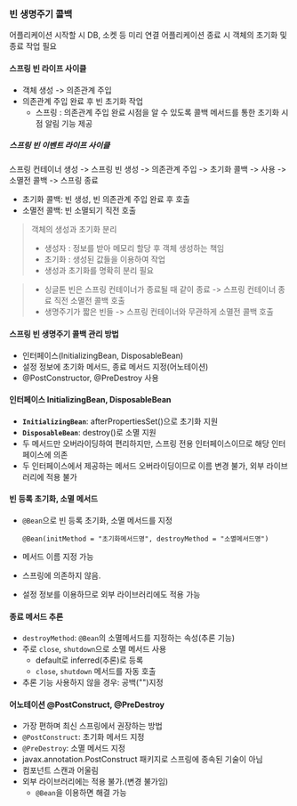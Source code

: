 ### 빈 생명주기 콜백

어플리케이션 시작할 시 DB, 소켓 등 미리 연결
어플리케이션 종료 시 객체의 초기화 및 종료 작업 필요

#### 스프링 빈 라이프 사이클

- 객체 생성 -> 의존관계 주입
- 의존관계 주입 완료 후 빈 초기화 작업
  - 스프링 : 의존관계 주입 완료 시점을 알 수 있도록 콜백 메서드를 통한 초기화 시점 알림 기능 제공

##### 스프링 빈 이벤트 라이프 사이클
스프링 컨테이너 생성 -> 스프링 빈 생성 -> 의존관계 주입 -> 초기화 콜백 -> 사용 -> 소멸전 콜백 -> 스프링 종료

- 초기화 콜백: 빈 생성, 빈 의존관계 주입 완료 후 호출
- 소멸전 콜백: 빈 소멸되기 직전 호출
  
> 객체의 생성과 초기화 분리
> - 생성자 : 정보를 받아 메모리 할당 후 객체 생성하는 책임
> - 초기화 : 생성된 값들을 이용하여 작업
> - 생성과 초기화를 명확히 분리 필요

> - 싱글톤 빈은 스프링 컨테이너가 종료될 때 같이 종료 -> 스프링 컨테이너 종료 직전 소멸전 콜백 호출
> - 생명주기가 짧은 빈들 -> 스프링 컨테이너와 무관하게 소멸전 콜백 호출


#### 스프링 빈 생명주기 콜백 관리 방법
- 인터페이스(InitializingBean, DisposableBean)
- 설정 정보에 초기화 메서드, 종료 메서드 지정(어노테이션)
- @PostConstructor, @PreDestroy 사용


#### 인터페이스 InitializingBean, DisposableBean

- **`InitializingBean`**: afterPropertiesSet()으로 초기화 지원
- **`DisposableBean`**: destroy()로 소멸 지원
- 두 메서드만 오버라이딩하여 편리하지만, 스프링 전용 인터페이스이므로 해당 인터페이스에 의존
- 두 인터페이스에서 제공하는 메서드 오버라이딩이므로 이름 변경 불가, 외부 라이브러리에 적용 불가


#### 빈 등록 초기화, 소멸 메서드

- `@Bean`으로 빈 등록 초기화, 소멸 메서드를 지정

  `@Bean(initMethod = "초기화메서드명", destroyMethod = "소멸메서드명")`

- 메서드 이름 지정 가능
- 스프링에 의존하지 않음.
- 설정 정보를 이용하므로 외부 라이브러리에도 적용 가능


#### 종료 메서드 추론

- `destroyMethod`: `@Bean`의 소멸메서드를 지정하는 속성(추론 기능)
- 주로 `close`, `shutdown`으로 소멸 메서드 사용
  - default로 inferred(추론)로 등록
  - `close`, `shutdown` 메서드를 자동 호출
- 추론 기능 사용하지 않을 경우: 공백("")지정


#### 어노테이션 @PostConstruct, @PreDestroy

- 가장 편하며 최신 스프링에서 권장하는 방법
- `@PostConstruct`: 초기화 메서드 지정
- `@PreDestroy`: 소멸 메서드 지정
- javax.annotation.PostConstruct 패키지로 스프링에 종속된 기술이 아님
- 컴포넌트 스캔과 어울림
- 외부 라이브러리에는 적용 불가.(변경 불가임)
  - `@Bean`을 이용하면 해결 가능
